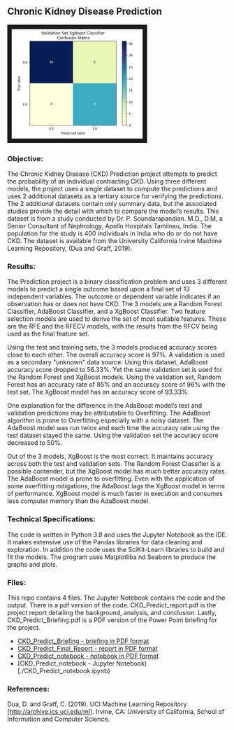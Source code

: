 ## Chronic Kidney Disease Prediction

<img src="./XgBoost.png" 
 width="300" height="250" border="10" />

### Objective:

The Chronic Kidney Disease (CKD) Prediction project attempts to predict the probability of an individual contracting CKD. Using three different models, the project uses a single dataset to compute the predictions and uses 2 additional datasets as a tertiary source for verifying the predictions. The 2 additional datasets contain only summary data, but the associated studies provide the detail with which to compare the model’s results. This dataset is from a study conducted by Dr. P. Soundarapandian. M.D., D.M, a Senior Consultant of Nephrology, Apollo Hospitals Tamilnau, India. The population for the study is 400 individuals in India who do or do not have CKD. The dataset is available from the University California Irvine Machine Learning Repository, (Dua and Graff, 2019).

### Results:

The Prediction project is a binary classification problem and uses 3 different models to predict a single outcome based upon a final set of 13 independent variables. The outcome or dependent variable indicates if an observation has or does not have CKD. The 3 models are a Random Forest Classifier, AdaBoost Classifier, and a XgBoost Classifier. Two feature selection models are used to derive the set of most suitable features. These are the RFE and the RFECV models, with the results from the RFCV being used as the final feature set.

Using the test and training sets, the 3 models produced accuracy scores close to each other. The overall accuracy score is 97%. A validation is used as a secondary "unknown" data source.  Using this dataset, AdaBoost accuracy score dropped to 56.33%. Yet the same validation set is used for the Random Forest and XgBoost models. Using the validation set, Random Forest has an accuracy rate of 85% and an accuracy score of 96% with the test set. The XgBoost model has an accuracy score of 93.33% 

One explanation for the difference in the AdaBoost model’s test and validation predictions may be attributable to Overfitting. The AdaBoost algorithm is prone to Overfitting especially with a noisy dataset. The AdaBoost model was run twice and each time the accuracy rate using the test dataset stayed the same. Using the validation set the accuracy score decreased to 50%.

Out of the 3 models, XgBoost is the most correct. It maintains accuracy across both the test and validation sets. The Random Forest Classifier is a possible contender, but the XgBoost model has much better accuracy rates. The AdaBoost model is prone to overfitting. Even with the application of some overfitting mitigations, the AdaBoost lags the XgBoost model in terms of performance. XgBoost model is much faster in execution and consumes less computer memory than the AdaBoost model.

### Technical Specifications:

The code is written in Python 3.8 and uses the Jupyter Notebook as the IDE.  It makes extensive use of the Pandas libraries for data cleaning and exploration.  In addition the code uses the SciKit-Learn libraries to build and fit the models.  The program uses Matplotliba nd Seaborn to produce the graphs and plots.

### Files:

This repo contains 4 files.  The Jupyter Notebook contains the code and the output.  There is a pdf version of the code.  CKD_Predict_report.pdf is the project report detailing the background, analysis, and conclusion.  Lastly, CKD_Predict_Briefing.pdf is a PDF version of the Power Point briefing for the project. 

* [CKD_Predict_Briefing - briefing in PDF format](./CKD_Predict_Briefing.pdf)
* [CKD_Predict_Final_Report - report in PDF format](./CKD_Predict_Final_Report.pdf)
* [CKD_Predict_notebook - notebook in PDF format](./CKD_Predict_notebook.pdf)
* [CKD_Predict_notebook - Jupyter Notebook)[./CKD_Predict_notebook.ipynb)

### References:

Dua, D. and Graff, C. (2019). UCI Machine Learning Repository [http://archive.ics.uci.edu/ml]. Irvine, CA: University of California, School of Information and Computer Science.
